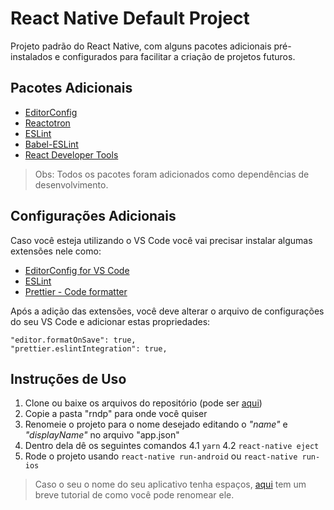 # React Native Default Project

Projeto padrão do React Native, com alguns pacotes adicionais pré-instalados e configurados para facilitar a criação de projetos futuros.

## Pacotes Adicionais

- [EditorConfig](https://editorconfig.org/)
- [Reactotron](https://github.com/infinitered/reactotron)
- [ESLint](https://eslint.org/)
- [Babel-ESLint](https://github.com/babel/babel-eslint)
- [React Developer Tools](https://github.com/facebook/react-devtools)

> Obs: Todos os pacotes foram adicionados como dependências de desenvolvimento.

## Configurações Adicionais

Caso você esteja utilizando o VS Code você vai precisar instalar algumas extensões nele como:

- [EditorConfig for VS Code](https://marketplace.visualstudio.com/items?itemName=EditorConfig.EditorConfig)
- [ESLint](https://marketplace.visualstudio.com/items?itemName=dbaeumer.vscode-eslint)
- [Prettier - Code formatter](https://marketplace.visualstudio.com/items?itemName=esbenp.prettier-vscode)

Após a adição das extensões, você deve alterar o arquivo de configurações do seu VS Code e adicionar estas propriedades:

    "editor.formatOnSave": true,
    "prettier.eslintIntegration": true,

## Instruções de Uso

1.  Clone ou baixe os arquivos do repositório (pode ser [aqui](https://github.com/costadaniel/react-native-default-project/archive/master.zip))
2.  Copie a pasta "rndp" para onde você quiser
3.  Renomeie o projeto para o nome desejado editando o _"name"_ e _"displayName"_ no arquivo "app.json"
4.  Dentro dela dê os seguintes comandos
    4.1 `yarn`
    4.2 `react-native eject`
5.  Rode o projeto usando `react-native run-android` ou `react-native run-ios`

> Caso o seu o nome do seu aplicativo tenha espaços, [aqui](https://stackoverflow.com/questions/38548898/how-to-add-space-in-react-native-application-name) tem um breve tutorial de como você pode renomear ele.
